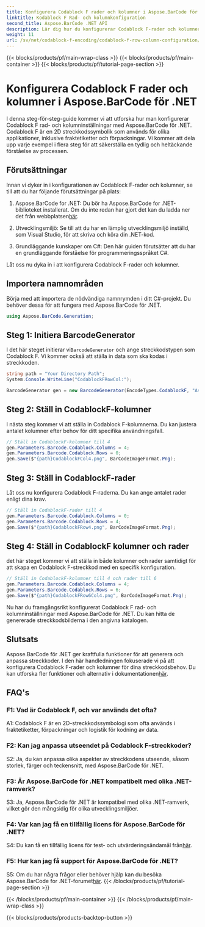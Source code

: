 ```yaml
---
title: Konfigurera Codablock F rader och kolumner i Aspose.BarCode för .NET
linktitle: Kodablock F Rad- och kolumnkonfiguration
second_title: Aspose.BarCode .NET API
description: Lär dig hur du konfigurerar Codablock F-rader och kolumner i Aspose.BarCode för .NET. Skapa anpassade 2D-streckkoder för olika applikationer.
weight: 11
url: /sv/net/codablock-f-encoding/codablock-f-row-column-configuration/
---
```


{{< blocks/products/pf/main-wrap-class >}}
{{< blocks/products/pf/main-container >}}
{{< blocks/products/pf/tutorial-page-section >}}

# Konfigurera Codablock F rader och kolumner i Aspose.BarCode för .NET

I denna steg-för-steg-guide kommer vi att utforska hur man konfigurerar Codablock F rad- och kolumninställningar med Aspose.BarCode för .NET. Codablock F är en 2D streckkodssymbolik som används för olika applikationer, inklusive fraktetiketter och förpackningar. Vi kommer att dela upp varje exempel i flera steg för att säkerställa en tydlig och heltäckande förståelse av processen.

## Förutsättningar

Innan vi dyker in i konfigurationen av Codablock F-rader och kolumner, se till att du har följande förutsättningar på plats:

1.  Aspose.BarCode for .NET: Du bör ha Aspose.BarCode for .NET-biblioteket installerat. Om du inte redan har gjort det kan du ladda ner det från webbplatsen[här](https://releases.aspose.com/barcode/net/).

2. Utvecklingsmiljö: Se till att du har en lämplig utvecklingsmiljö inställd, som Visual Studio, för att skriva och köra din .NET-kod.

3. Grundläggande kunskaper om C#: Den här guiden förutsätter att du har en grundläggande förståelse för programmeringsspråket C#.

Låt oss nu dyka in i att konfigurera Codablock F-rader och kolumner.

## Importera namnområden

Börja med att importera de nödvändiga namnrymden i ditt C#-projekt. Du behöver dessa för att fungera med Aspose.BarCode för .NET.

```csharp
using Aspose.BarCode.Generation;
```

## Steg 1: Initiera BarcodeGenerator

 I det här steget initierar vi`BarcodeGenerator` och ange streckkodstypen som Codablock F. Vi kommer också att ställa in data som ska kodas i streckkoden.

```csharp
string path = "Your Directory Path";
System.Console.WriteLine("CodablockFRowCol:");

BarcodeGenerator gen = new BarcodeGenerator(EncodeTypes.CodablockF, "Aspose.Barcode");
```

## Steg 2: Ställ in CodablockF-kolumner

I nästa steg kommer vi att ställa in Codablock F-kolumnerna. Du kan justera antalet kolumner efter behov för ditt specifika användningsfall.

```csharp
// Ställ in CodablockF-kolumner till 4
gen.Parameters.Barcode.Codablock.Columns = 4;
gen.Parameters.Barcode.Codablock.Rows = 0;
gen.Save($"{path}CodablockFCol4.png", BarCodeImageFormat.Png);
```

## Steg 3: Ställ in CodablockF-rader

Låt oss nu konfigurera Codablock F-raderna. Du kan ange antalet rader enligt dina krav.

```csharp
// Ställ in CodablockF-rader till 4
gen.Parameters.Barcode.Codablock.Columns = 0;
gen.Parameters.Barcode.Codablock.Rows = 4;
gen.Save($"{path}CodablockFRow4.png", BarCodeImageFormat.Png);
```

## Steg 4: Ställ in CodablockF kolumner och rader

det här steget kommer vi att ställa in både kolumner och rader samtidigt för att skapa en Codablock F-streckkod med en specifik konfiguration.

```csharp
// Ställ in CodablockF-kolumner till 4 och rader till 6
gen.Parameters.Barcode.Codablock.Columns = 4;
gen.Parameters.Barcode.Codablock.Rows = 6;
gen.Save($"{path}CodablockFRow6Col4.png", BarCodeImageFormat.Png);
```

Nu har du framgångsrikt konfigurerat Codablock F rad- och kolumninställningar med Aspose.BarCode för .NET. Du kan hitta de genererade streckkodsbilderna i den angivna katalogen.

## Slutsats

 Aspose.BarCode för .NET ger kraftfulla funktioner för att generera och anpassa streckkoder. I den här handledningen fokuserade vi på att konfigurera Codablock F-rader och kolumner för dina streckkodsbehov. Du kan utforska fler funktioner och alternativ i dokumentationen[här](https://reference.aspose.com/barcode/net/).

## FAQ's

### F1: Vad är Codablock F, och var används det ofta?

A1: Codablock F är en 2D-streckkodssymbologi som ofta används i fraktetiketter, förpackningar och logistik för kodning av data.

### F2: Kan jag anpassa utseendet på Codablock F-streckkoder?

S2: Ja, du kan anpassa olika aspekter av streckkodens utseende, såsom storlek, färger och teckensnitt, med Aspose.BarCode för .NET.

### F3: Är Aspose.BarCode för .NET kompatibelt med olika .NET-ramverk?

S3: Ja, Aspose.BarCode för .NET är kompatibel med olika .NET-ramverk, vilket gör den mångsidig för olika utvecklingsmiljöer.

### F4: Var kan jag få en tillfällig licens för Aspose.BarCode för .NET?

 S4: Du kan få en tillfällig licens för test- och utvärderingsändamål från[här](https://purchase.aspose.com/temporary-license/).

### F5: Hur kan jag få support för Aspose.BarCode för .NET?

 S5: Om du har några frågor eller behöver hjälp kan du besöka Aspose.BarCode for .NET-forumet[här](https://forum.aspose.com/c/barcode/13).
{{< /blocks/products/pf/tutorial-page-section >}}

{{< /blocks/products/pf/main-container >}}
{{< /blocks/products/pf/main-wrap-class >}}

{{< blocks/products/products-backtop-button >}}
